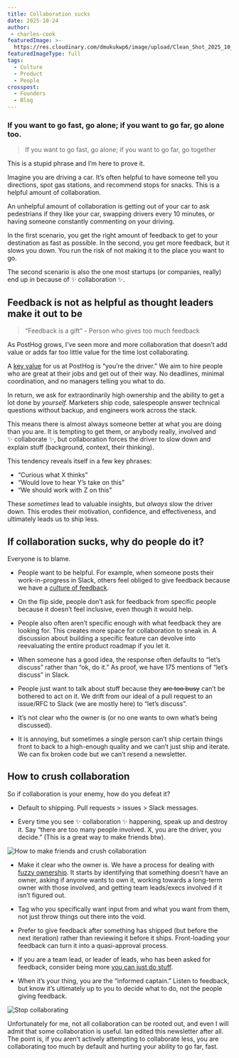 ```yaml
---
title: Collaboration sucks
date: 2025-10-24
author:
 - charles-cook
featuredImage: >-
  https://res.cloudinary.com/dmukukwp6/image/upload/Clean_Shot_2025_10_24_at_11_16_27_2x_57ccde04a6.png
featuredImageType: full
tags:
  - Culture
  - Product
  - People
crosspost:
  - Founders
  - Blog
---
```


### If you want to go fast, go alone; if you want to go far, go alone too.

> If you want to go fast, go alone; if you want to go far, go together

This is a stupid phrase and I’m here to prove it. 

Imagine you are driving a car. It’s often helpful to have someone tell you directions, spot gas stations, and recommend stops for snacks. This is a helpful amount of collaboration.

An unhelpful amount of collaboration is getting out of your car to ask pedestrians if they like your car, swapping drivers every 10 minutes, or having someone constantly commenting on your driving.

In the first scenario, you get the right amount of feedback to get to your destination as fast as possible. In the second, you get more feedback, but it slows you down. You run the risk of not making it to the place you want to go.

The second scenario is also the one most startups (or companies, really) end up in because of ✨ collaboration ✨. 

## Feedback is not as helpful as thought leaders make it out to be

> “Feedback is a gift” - Person who gives too much feedback

As PostHog grows, I’ve seen more and more collaboration that doesn’t add value or adds far too little value for the time lost collaborating.

A [key value](/handbook/values) for us at PostHog is “you’re the driver.” We aim to hire people who are great at their jobs and get out of their way. No deadlines, minimal coordination, and no managers telling you what to do. 

In return, we ask for extraordinarily high ownership and the ability to get a lot done by *yourself.* Marketers ship code, salespeople answer technical questions without backup, and engineers work across the stack.

This means there is almost always someone better at what you are doing than you are. It is tempting to get them, or anybody really, involved and ✨ collaborate ✨, but collaboration forces the driver to slow down and explain stuff (background, context, their thinking). 

This tendency reveals itself in a few key phrases:

- “Curious what X thinks”
- “Would love to hear Y’s take on this”
- “We should work with Z on this”

These *sometimes* lead to valuable insights, but *always* slow the driver down. This erodes their motivation, confidence, and effectiveness, and ultimately leads us to ship less.

## If collaboration sucks, why do people do it?

Everyone is to blame.

- People want to be helpful. For example, when someone posts their work-in-progress in Slack, others feel obliged to give feedback because we have a [culture of feedback](/handbook/people/feedback).

- On the flip side, people don’t ask for feedback from specific people because it doesn’t feel inclusive, even though it would help.

- People also often aren’t specific enough with what feedback they are looking for. This creates more space for collaboration to sneak in. A discussion about building a specific feature can devolve into reevaluating the entire product roadmap if you let it.

- When someone has a good idea, the response often defaults to “let’s discuss” rather than “ok, do it.” As proof, we have 175 mentions of “let’s discuss” in Slack.

- People just want to talk about stuff because they ~~are too busy~~ can’t be bothered to act on it. We drift from our ideal of a pull request to an issue/RFC to Slack (we are mostly here) to “let’s discuss”.

- It’s not clear who the owner is (or no one wants to own what’s being discussed).

- It is annoying, but sometimes a single person can’t ship certain things front to back to a high-enough quality and we can’t just ship and iterate. We can fix broken code but we can’t resend a newsletter.

## How to crush collaboration

So if collaboration is your enemy, how do you defeat it?

- Default to shipping. Pull requests > issues > Slack messages.

- Every time you see ✨ collaboration ✨ happening, speak up and destroy it. Say “there are too many people involved. X, you are the driver, you decide.” (This is a great way to make friends btw).
    
![How to make friends and crush collaboration](https://res.cloudinary.com/dmukukwp6/image/upload/w_1600,c_limit,q_auto,f_auto/Clean_Shot_2025_10_24_at_11_16_27_2x_57ccde04a6.png)
    
- Make it clear who the owner is. We have a process for dealing with [fuzzy ownership](/handbook/company/fuzzy-ownership). It starts by identifying that something doesn’t have an owner, asking if anyone wants to own it, working towards a long-term owner with those involved, and getting team leads/execs involved if it isn’t figured out.

- Tag who you specifically want input from and what you want from them, not just throw things out there into the void.

- Prefer to give feedback after something has shipped (but before the next iteration) rather than reviewing it before it ships. Front-loading your feedback can turn it into a quasi-approval process.

- If you are a team lead, or leader of leads, who has been asked for feedback, consider being more [you can just do stuff](https://www.youtube.com/shorts/DjvVN4Vp_r0).

- When it’s your thing, you are the “informed captain.” Listen to feedback, but know it’s ultimately up to you to decide what to do, not the people giving feedback.

![Stop collaborating](https://res.cloudinary.com/dmukukwp6/image/upload/q_auto,f_auto/stop_0ce4d87b65.png)

Unfortunately for me, not all collaboration can be rooted out, and even I will admit that some collaboration is useful. Ian edited this newsletter after all. The point is, if you aren’t actively attempting to collaborate less, you are collaborating too much by default and hurting your ability to go far, fast.
